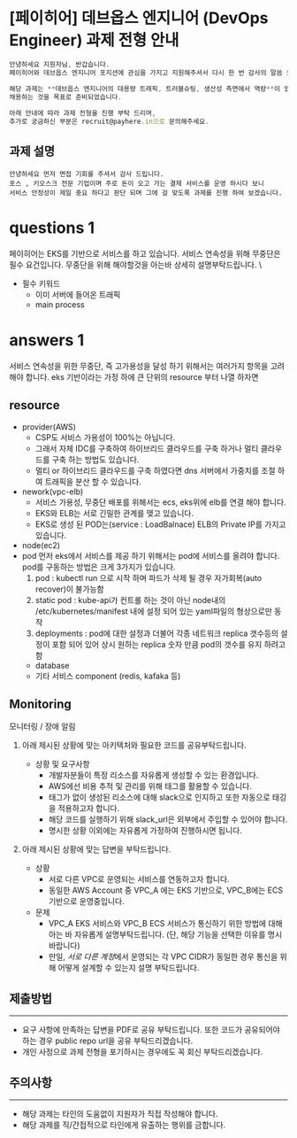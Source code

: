 # [페이히어] 데브옵스 엔지니어 (DevOps Engineer) 과제 전형 안내

```jsx
안녕하세요 지원자님, 반갑습니다.
페이히어와 데브옵스 엔지니어 포지션에 관심을 가지고 지원해주셔서 다시 한 번 감사의 말씀 드립니다.

해당 과제는 **데브옵스 엔지니어의 대용량 트래픽, 트러블슈팅, 생산성 측면에서 역량**이 있으신 분을 
채용하는 것을 목표로 준비되었습니다.
 
아래 안내에 따라 과제 전형을 진행 부탁 드리며,
추가로 궁금하신 부분은 recruit@payhere.in으로 문의해주세요.
```

## **과제 설명**
```
안녕하세요 먼저 면접 기회를 주셔서 감사 드립니다.
포스 , 키오스크 전문 기업이며 주로 돈이 오고 가는 결제 서비스를 운영 하시다 보니 
서비스 안정성이 제일 중요 하다고 판단 되며 그에 걸 맞도록 과제를 진행 하여 보겠습니다.
```

# questions 1 

 페이히어는 EKS를 기반으로 서비스를 하고 있습니다. 서비스 연속성을 위해 무중단은 필수 요건입니다. 무중단을 위해 해야할것을 아는바 상세히 설명부탁드립니다. \
  * 필수 키워드
     * 이미 서버에 들어온 트래픽
     *  main process


# answers 1
서비스 연속성을 위한 무중단, 즉 고가용성을 달성 하기 위해서는 여러가지 항목을 고려 해야 합니다. 
eks 기반이라는 가정 하에 큰 단위의 resource 부터 나열 하자면
## resource
 - provider(AWS) 
    - CSP도 서비스 가용성이 100%는 아닙니다. 
    - 그래서 자체 IDC를 구축하여 하이브리드 클라우드를 구축 하거나 멀티 클라우드를 구축 하는 방법도 있습니다.
    - 멀티 or 하이브리드 클라우드를 구축 하였다면 dns 서버에서 가중치를 조절 하여 트래픽을 분산 할 수 있습니다.
 - nework(vpc-elb)
    - 서비스 가용성, 무중단 배포를 위해서는 ecs, eks위에 elb를 연결 해야 합니다.
    - EKS와 ELB는 서로 긴밀한 관계를 맺고 있습니다. 
    - EKS로 생성 된 POD는(service : LoadBalnace) ELB의 Private IP를 가지고 있습니다.
 - node(ec2)
 - pod
    먼저 eks에서 서비스를 제공 하기 위해서는 pod에 서비스를 올려야 합니다.
    pod를 구동하는 방법은 크게 3가지가 있습니다.
    1. pod : kubectl run 으로 시작 하며 파드가 삭제 될 경우 자가회복(auto recover)이 불가능함
    2. static pod : kube-api가  컨트롤 하는 것이 아닌 node내의 /etc/kubernetes/manifest 내에 설정 되어 있는 yaml파일의 형상으로만 동작
    2. deployments : pod에 대한 설정과 더불어 각종 네트워크 replica 갯수등의 설정이 포함 되어 있어 상시 원하는 replica 숫자 만큼 
       pod의 갯수를 유지 하려고 함
     - database
     - 기타 서비스 component (redis, kafaka 등)

## Monitoring
모니터링 / 장애 알림



1. 아래 제시된 상황에 맞는 아키텍처와 필요한 코드를 공유부탁드립니다. 
    - 상황 및 요구사항
        - 개발자분들이 특정 리소스를 자유롭게 생성할 수 있는 환경입니다.
        - AWS에선 비용 추적 및 관리를 위해 태그를 활용할 수 있습니다.
        - 태그가 없이 생성된 리소스에 대해 slack으로 인지하고 또한 자동으로 태깅을 적용하고자 합니다.
        - 해당 코드를 실행하기 위해 slack_url은 외부에서 주입할 수 있어야 합니다.
        - 명시한 상황 이외에는 자유롭게 가정하여 진행하시면 됩니다.
    
2. 아래 제시된 상황에 맞는 답변을 부탁드립니다.
    - 상황
        - 서로 다른 VPC로 운영되는 서비스를 연동하고자 합니다.
        - 동일한 AWS Account 중 VPC_A 에는 EKS 기반으로, VPC_B에는 ECS 기반으로 운영중입니다.
    - 문제
        - VPC_A EKS 서비스와 VPC_B ECS 서비스가 통신하기 위한 방법에 대해 아는 바 자유롭게 설명부탁드립니다. (단, 해당 기능을 선택한 이유를 명시바랍니다)
        - 만일, *서로 다른 계정*에서 운영되는 각 VPC CIDR가 동일한 경우 통신을 위해 어떻게 설계할 수 있는지 설명 부탁드립니다.

## 제출방법

---

- 요구 사항에 만족하는 답변을 PDF로 공유 부탁드립니다. 또한 코드가 공유되어야 하는 경우 public repo url을 공유 부탁드리겠습니다.
- 개인 사정으로 과제 전형을 포기하시는 경우에도 꼭 회신 부탁드리겠습니다.

## 주의사항

---

- 해당 과제는 타인의 도움없이 지원자가 직접 작성해야 합니다.
- 해당 과제를 직/간접적으로 타인에게 유출하는 행위를 금합니다.
